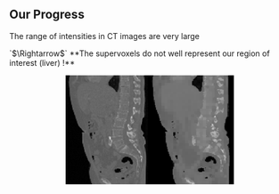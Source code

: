 ##  Our Progress

The range of intensities in CT images are very large

<p class="fragment fade-up">`$\Rightarrow$` **The supervoxels do not well represent our region of interest (liver) !**</p>

<p class="fragment fade-up" style="text-align: center"><img class="plain"  src="resources/ct_norm_svx.png" width=60%/></p>

